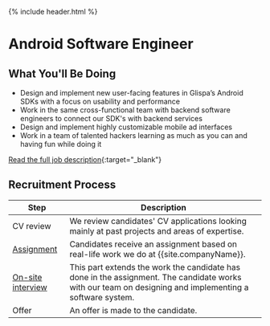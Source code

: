 {% include header.html %}

# Android Software Engineer

## What You'll Be Doing 

- Design and implement new user-facing features in Glispa’s Android SDKs with a focus on usability and performance
- Work in the same cross-functional team with backend software engineers to connect our SDK's with backend services
- Design and implement highly customizable mobile ad interfaces
- Work in a team of talented hackers learning as much as you can and having fun while doing it

[Read the full job description](https://glispa.workable.com/j/C1435BD47C){:target="_blank"}

## Recruitment Process

| Step | Description |
|---|---|
| CV review | We review candidates' CV applications looking mainly at past projects and areas of expertise. |
| [Assignment](code-review-header-bidding/assignment.md) | Candidates receive an assignment based on real-life work we do at {{site.companyName}}. |
| [On-site interview](/code-review-header-bidding/on-site.md) | This part extends the work the candidate has done in the assignment. The candidate works with our team on designing and implementing a software system. |
| Offer | An offer is made to the candidate. |
